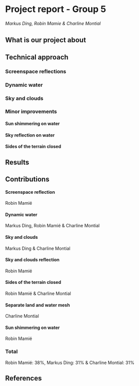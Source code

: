 # Project report - Group 5

###### Markus Ding, Robin Mamie & Charline Montial

## What is our project about

## Technical approach

### Screenspace reflections

### Dynamic water

### Sky and clouds

### Minor improvements

#### Sun shimmering on water

#### Sky reflection on water

#### Sides of the terrain closed

## Results

## Contributions

#### Screenspace reflection
Robin Mamié

#### Dynamic water
Markus Ding, Robin Mamié & Charline Montial

#### Sky and clouds
Markus Ding & Charline Montial

#### Sky and clouds reflection
Robin Mamié

#### Sides of the terrain closed
Robin Mamié & Charline Montial

#### Separate land and water mesh
Charline Montial

#### Sun shimmering on water
Robin Mamié

### Total
Robin Mamié: 38%,
Markus Ding: 31% & 
Charline Montial: 31%

## References
